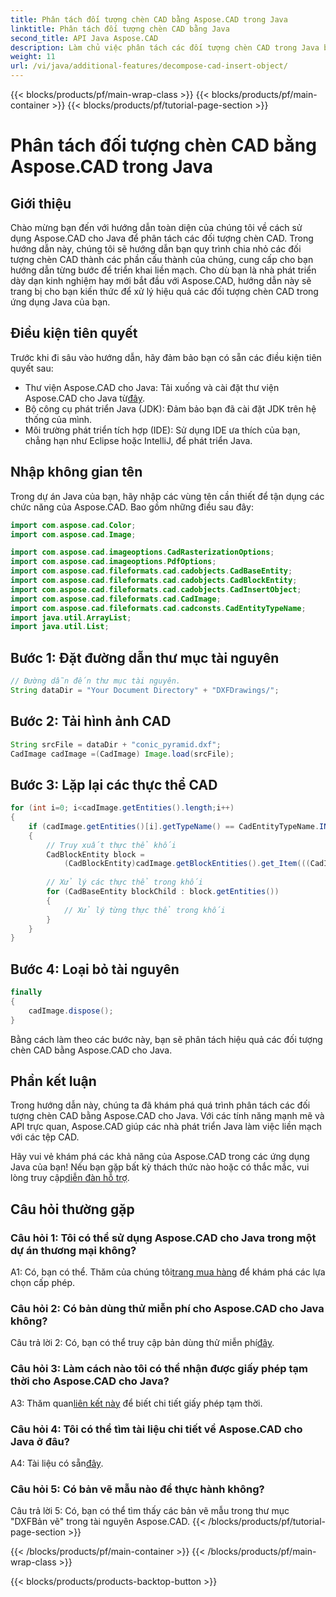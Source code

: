 ```yaml
---
title: Phân tách đối tượng chèn CAD bằng Aspose.CAD trong Java
linktitle: Phân tách đối tượng chèn CAD bằng Java
second_title: API Java Aspose.CAD
description: Làm chủ việc phân tách các đối tượng chèn CAD trong Java bằng Aspose.CAD. Hãy làm theo hướng dẫn từng bước của chúng tôi để xử lý hiệu quả. Đi sâu vào thế giới thao tác CAD.
weight: 11
url: /vi/java/additional-features/decompose-cad-insert-object/
---
```


{{< blocks/products/pf/main-wrap-class >}}
{{< blocks/products/pf/main-container >}}
{{< blocks/products/pf/tutorial-page-section >}}

# Phân tách đối tượng chèn CAD bằng Aspose.CAD trong Java

## Giới thiệu

Chào mừng bạn đến với hướng dẫn toàn diện của chúng tôi về cách sử dụng Aspose.CAD cho Java để phân tách các đối tượng chèn CAD. Trong hướng dẫn này, chúng tôi sẽ hướng dẫn bạn quy trình chia nhỏ các đối tượng chèn CAD thành các phần cấu thành của chúng, cung cấp cho bạn hướng dẫn từng bước để triển khai liền mạch. Cho dù bạn là nhà phát triển dày dạn kinh nghiệm hay mới bắt đầu với Aspose.CAD, hướng dẫn này sẽ trang bị cho bạn kiến thức để xử lý hiệu quả các đối tượng chèn CAD trong ứng dụng Java của bạn.

## Điều kiện tiên quyết

Trước khi đi sâu vào hướng dẫn, hãy đảm bảo bạn có sẵn các điều kiện tiên quyết sau:

- Thư viện Aspose.CAD cho Java: Tải xuống và cài đặt thư viện Aspose.CAD cho Java từ[đây](https://releases.aspose.com/cad/java/).
- Bộ công cụ phát triển Java (JDK): Đảm bảo bạn đã cài đặt JDK trên hệ thống của mình.
- Môi trường phát triển tích hợp (IDE): Sử dụng IDE ưa thích của bạn, chẳng hạn như Eclipse hoặc IntelliJ, để phát triển Java.

## Nhập không gian tên

Trong dự án Java của bạn, hãy nhập các vùng tên cần thiết để tận dụng các chức năng của Aspose.CAD. Bao gồm những điều sau đây:

```java
import com.aspose.cad.Color;
import com.aspose.cad.Image;

import com.aspose.cad.imageoptions.CadRasterizationOptions;
import com.aspose.cad.imageoptions.PdfOptions;
import com.aspose.cad.fileformats.cad.cadobjects.CadBaseEntity;
import com.aspose.cad.fileformats.cad.cadobjects.CadBlockEntity;
import com.aspose.cad.fileformats.cad.cadobjects.CadInsertObject;
import com.aspose.cad.fileformats.cad.CadImage;
import com.aspose.cad.fileformats.cad.cadconsts.CadEntityTypeName;
import java.util.ArrayList;
import java.util.List;
```

## Bước 1: Đặt đường dẫn thư mục tài nguyên

```java
// Đường dẫn đến thư mục tài nguyên.
String dataDir = "Your Document Directory" + "DXFDrawings/";
```

## Bước 2: Tải hình ảnh CAD

```java
String srcFile = dataDir + "conic_pyramid.dxf";
CadImage cadImage =(CadImage) Image.load(srcFile);
```

## Bước 3: Lặp lại các thực thể CAD

```java
for (int i=0; i<cadImage.getEntities().length;i++)
{
    if (cadImage.getEntities()[i].getTypeName() == CadEntityTypeName.INSERT)
    {
        // Truy xuất thực thể khối
        CadBlockEntity block =
            (CadBlockEntity)cadImage.getBlockEntities().get_Item(((CadInsertObject)cadImage.getEntities()[i]).getName());
            
        // Xử lý các thực thể trong khối
        for (CadBaseEntity blockChild : block.getEntities())
        {
            // Xử lý từng thực thể trong khối
        }
    }
}
```

## Bước 4: Loại bỏ tài nguyên

```java
finally
{
    cadImage.dispose();
}
```

Bằng cách làm theo các bước này, bạn sẽ phân tách hiệu quả các đối tượng chèn CAD bằng Aspose.CAD cho Java.

## Phần kết luận

Trong hướng dẫn này, chúng ta đã khám phá quá trình phân tách các đối tượng chèn CAD bằng Aspose.CAD cho Java. Với các tính năng mạnh mẽ và API trực quan, Aspose.CAD giúp các nhà phát triển Java làm việc liền mạch với các tệp CAD.

 Hãy vui vẻ khám phá các khả năng của Aspose.CAD trong các ứng dụng Java của bạn! Nếu bạn gặp bất kỳ thách thức nào hoặc có thắc mắc, vui lòng truy cập[diễn đàn hỗ trợ](https://forum.aspose.com/c/cad/19).

## Câu hỏi thường gặp

### Câu hỏi 1: Tôi có thể sử dụng Aspose.CAD cho Java trong một dự án thương mại không?

 A1: Có, bạn có thể. Thăm của chúng tôi[trang mua hàng](https://purchase.aspose.com/buy) để khám phá các lựa chọn cấp phép.

### Câu hỏi 2: Có bản dùng thử miễn phí cho Aspose.CAD cho Java không?

 Câu trả lời 2: Có, bạn có thể truy cập bản dùng thử miễn phí[đây](https://releases.aspose.com/).

### Câu hỏi 3: Làm cách nào tôi có thể nhận được giấy phép tạm thời cho Aspose.CAD cho Java?

 A3: Thăm quan[liên kết này](https://purchase.aspose.com/temporary-license/) để biết chi tiết giấy phép tạm thời.

### Câu hỏi 4: Tôi có thể tìm tài liệu chi tiết về Aspose.CAD cho Java ở đâu?

 A4: Tài liệu có sẵn[đây](https://reference.aspose.com/cad/java/).

### Câu hỏi 5: Có bản vẽ mẫu nào để thực hành không?

Câu trả lời 5: Có, bạn có thể tìm thấy các bản vẽ mẫu trong thư mục "DXFBản vẽ" trong tài nguyên Aspose.CAD.
{{< /blocks/products/pf/tutorial-page-section >}}

{{< /blocks/products/pf/main-container >}}
{{< /blocks/products/pf/main-wrap-class >}}

{{< blocks/products/products-backtop-button >}}
